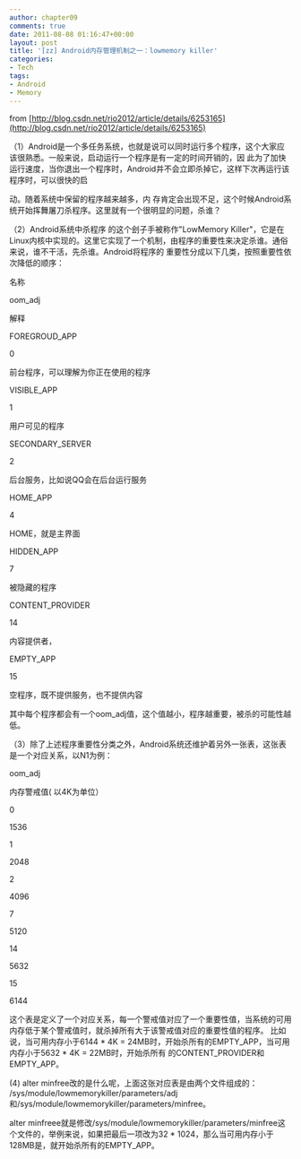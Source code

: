 ```yaml
---
author: chapter09
comments: true
date: 2011-08-08 01:16:47+00:00
layout: post
title: '[zz] Android内存管理机制之一：lowmemory killer'
categories:
- Tech
tags:
- Android
- Memory
---
```


from [http://blog.csdn.net/rio2012/article/details/6253165](http://blog.csdn.net/rio2012/article/details/6253165)

（1）Android是一个多任务系统，也就是说可以同时运行多个程序，这个大家应该很熟悉。一般来说，启动运行一个程序是有一定的时间开销的，因 此为了加快运行速度，当你退出一个程序时，Android并不会立即杀掉它，这样下次再运行该程序时，可以很快的启<!-- more -->

动。随着系统中保留的程序越来越多，内 存肯定会出现不足，这个时候Android系统开始挥舞屠刀杀程序。这里就有一个很明显的问题，杀谁？

（2）Android系统中杀程序 的这个刽子手被称作"LowMemory Killer"，它是在Linux内核中实现的。这里它实现了一个机制，由程序的重要性来决定杀谁。通俗来说，谁不干活，先杀谁。Android将程序的 重要性分成以下几类，按照重要性依次降低的顺序：








名称


oom_adj


解释






FOREGROUD_APP


0


前台程序，可以理解为你正在使用的程序






VISIBLE_APP


1


用户可见的程序






SECONDARY_SERVER


2


后台服务，比如说QQ会在后台运行服务






HOME_APP


4


HOME，就是主界面






HIDDEN_APP


7


被隐藏的程序






CONTENT_PROVIDER


14


内容提供者，






EMPTY_APP


15


空程序，既不提供服务，也不提供内容




其中每个程序都会有一个oom_adj值，这个值越小，程序越重要，被杀的可能性越低。

（3）除了上述程序重要性分类之外，Android系统还维护着另外一张表，这张表是一个对应关系，以N1为例：








oom_adj


内存警戒值( 以4K为单位）






0


1536






1


2048






2


4096






7


5120






14


5632






15


6144




这个表是定义了一个对应关系，每一个警戒值对应了一个重要性值，当系统的可用内存低于某个警戒值时，就杀掉所有大于该警戒值对应的重要性值的程序。 比如说，当可用内存小于6144 * 4K = 24MB时，开始杀所有的EMPTY_APP，当可用内存小于5632 * 4K = 22MB时，开始杀所有
的CONTENT_PROVIDER和EMPTY_APP。

(4) alter minfree改的是什么呢，上面这张对应表是由两个文件组成的：
/sys/module/lowmemorykiller/parameters/adj和/sys/module/lowmemorykiller/parameters/minfree。

alter minfreee就是修改/sys/module/lowmemorykiller/parameters/minfree这个文件的，举例来说，如果把最后一项改为32 * 1024，那么当可用内存小于128MB是，就开始杀所有的EMPTY_APP。



